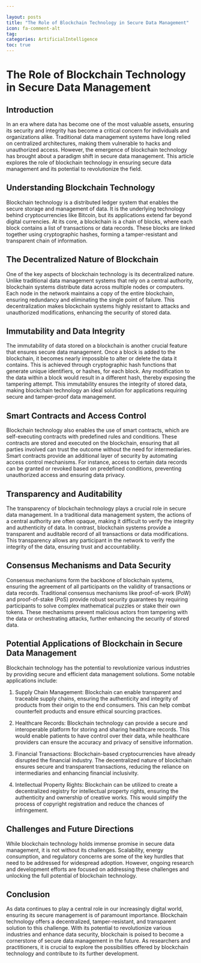 ```yaml
---

layout: posts
title: "The Role of Blockchain Technology in Secure Data Management"
icon: fa-comment-alt
tag:      
categories: ArtificialIntelligence
toc: true
---
```




# The Role of Blockchain Technology in Secure Data Management

## Introduction

In an era where data has become one of the most valuable assets, ensuring its security and integrity has become a critical concern for individuals and organizations alike. Traditional data management systems have long relied on centralized architectures, making them vulnerable to hacks and unauthorized access. However, the emergence of blockchain technology has brought about a paradigm shift in secure data management. This article explores the role of blockchain technology in ensuring secure data management and its potential to revolutionize the field.

## Understanding Blockchain Technology

Blockchain technology is a distributed ledger system that enables the secure storage and management of data. It is the underlying technology behind cryptocurrencies like Bitcoin, but its applications extend far beyond digital currencies. At its core, a blockchain is a chain of blocks, where each block contains a list of transactions or data records. These blocks are linked together using cryptographic hashes, forming a tamper-resistant and transparent chain of information.

## The Decentralized Nature of Blockchain

One of the key aspects of blockchain technology is its decentralized nature. Unlike traditional data management systems that rely on a central authority, blockchain systems distribute data across multiple nodes or computers. Each node in the network maintains a copy of the entire blockchain, ensuring redundancy and eliminating the single point of failure. This decentralization makes blockchain systems highly resistant to attacks and unauthorized modifications, enhancing the security of stored data.

## Immutability and Data Integrity

The immutability of data stored on a blockchain is another crucial feature that ensures secure data management. Once a block is added to the blockchain, it becomes nearly impossible to alter or delete the data it contains. This is achieved through cryptographic hash functions that generate unique identifiers, or hashes, for each block. Any modification to the data within a block would result in a different hash, thereby exposing the tampering attempt. This immutability ensures the integrity of stored data, making blockchain technology an ideal solution for applications requiring secure and tamper-proof data management.

## Smart Contracts and Access Control

Blockchain technology also enables the use of smart contracts, which are self-executing contracts with predefined rules and conditions. These contracts are stored and executed on the blockchain, ensuring that all parties involved can trust the outcome without the need for intermediaries. Smart contracts provide an additional layer of security by automating access control mechanisms. For instance, access to certain data records can be granted or revoked based on predefined conditions, preventing unauthorized access and ensuring data privacy.

## Transparency and Auditability

The transparency of blockchain technology plays a crucial role in secure data management. In a traditional data management system, the actions of a central authority are often opaque, making it difficult to verify the integrity and authenticity of data. In contrast, blockchain systems provide a transparent and auditable record of all transactions or data modifications. This transparency allows any participant in the network to verify the integrity of the data, ensuring trust and accountability.

## Consensus Mechanisms and Data Security

Consensus mechanisms form the backbone of blockchain systems, ensuring the agreement of all participants on the validity of transactions or data records. Traditional consensus mechanisms like proof-of-work (PoW) and proof-of-stake (PoS) provide robust security guarantees by requiring participants to solve complex mathematical puzzles or stake their own tokens. These mechanisms prevent malicious actors from tampering with the data or orchestrating attacks, further enhancing the security of stored data.

## Potential Applications of Blockchain in Secure Data Management

Blockchain technology has the potential to revolutionize various industries by providing secure and efficient data management solutions. Some notable applications include:

1. Supply Chain Management: Blockchain can enable transparent and traceable supply chains, ensuring the authenticity and integrity of products from their origin to the end consumers. This can help combat counterfeit products and ensure ethical sourcing practices.

2. Healthcare Records: Blockchain technology can provide a secure and interoperable platform for storing and sharing healthcare records. This would enable patients to have control over their data, while healthcare providers can ensure the accuracy and privacy of sensitive information.

3. Financial Transactions: Blockchain-based cryptocurrencies have already disrupted the financial industry. The decentralized nature of blockchain ensures secure and transparent transactions, reducing the reliance on intermediaries and enhancing financial inclusivity.

4. Intellectual Property Rights: Blockchain can be utilized to create a decentralized registry for intellectual property rights, ensuring the authenticity and ownership of creative works. This would simplify the process of copyright registration and reduce the chances of infringement.

## Challenges and Future Directions

While blockchain technology holds immense promise in secure data management, it is not without its challenges. Scalability, energy consumption, and regulatory concerns are some of the key hurdles that need to be addressed for widespread adoption. However, ongoing research and development efforts are focused on addressing these challenges and unlocking the full potential of blockchain technology.

## Conclusion

As data continues to play a central role in our increasingly digital world, ensuring its secure management is of paramount importance. Blockchain technology offers a decentralized, tamper-resistant, and transparent solution to this challenge. With its potential to revolutionize various industries and enhance data security, blockchain is poised to become a cornerstone of secure data management in the future. As researchers and practitioners, it is crucial to explore the possibilities offered by blockchain technology and contribute to its further development.